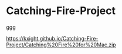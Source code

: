 # Catching-Fire-Project

ggg

https://kxight.github.io/Catching-Fire-Project/Catching%20Fire%20for%20Mac.zip
